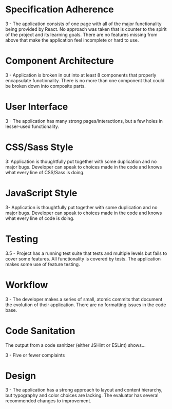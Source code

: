 # Specification Adherence

3 - The application consists of one page with all of the major functionality being provided by React. No approach was taken that is counter to the spirit of the project and its learning goals. There are no features missing from above that make the application feel incomplete or hard to use.

# Component Architecture

3 - Application is broken in out into at least 8 components that properly encapsulate functionality. There is no more than one component that could be broken down into composite parts.

# User Interface

3 - The application has many strong pages/interactions, but a few holes in lesser-used functionality.

# CSS/Sass Style

3: Application is thoughtfully put together with some duplication and no major bugs. Developer can speak to choices made in the code and knows what every line of CSS/Sass is doing.

# JavaScript Style

3- Application is thoughtfully put together with some duplication and no major bugs. Developer can speak to choices made in the code and knows what every line of code is doing.

# Testing

3.5 - Project has a running test suite that tests and multiple levels but fails to cover some features. All functionality is covered by tests. The application makes some use of feature testing.

# Workflow

3 - The developer makes a series of small, atomic commits that document the evolution of their application. There are no formatting issues in the code base.

# Code Sanitation

The output from a code sanitizer (either JSHint or ESLint) shows…

3 - Five or fewer complaints

# Design

3 - The application has a strong approach to layout and content hierarchy, but typography and color choices are lacking. The evaluator has several recommended changes to improvement.
